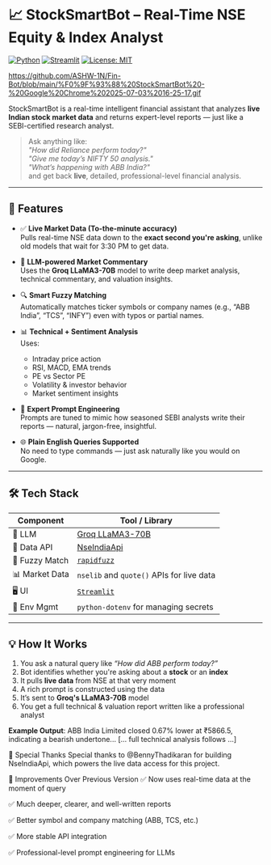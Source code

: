 # 📈 StockSmartBot – Real-Time NSE Equity & Index Analyst

[![Python](https://img.shields.io/badge/Python-3.10+-blue.svg)](https://www.python.org/)
[![Streamlit](https://img.shields.io/badge/Built%20With-Streamlit-red)](https://streamlit.io/)
[![License: MIT](https://img.shields.io/badge/License-MIT-yellow.svg)](https://opensource.org/licenses/MIT)

https://github.com/ASHW-1N/Fin-Bot/blob/main/%F0%9F%93%88%20StockSmartBot%20-%20Google%20Chrome%202025-07-03%2016-25-17.gif

StockSmartBot is a real-time intelligent financial assistant that analyzes **live Indian stock market data** and returns expert-level reports — just like a SEBI-certified research analyst.

> Ask anything like:  
> _"How did Reliance perform today?"_  
> _"Give me today’s NIFTY 50 analysis."_  
> _"What’s happening with ABB India?"_  
> and get back **live**, detailed, professional-level financial analysis.

---

## 🚀 Features

- ✅ **Live Market Data (To-the-minute accuracy)**  
  Pulls real-time NSE data down to the **exact second you're asking**, unlike old models that wait for 3:30 PM to get data.

- 🤖 **LLM-powered Market Commentary**  
  Uses the **Groq LLaMA3-70B** model to write deep market analysis, technical commentary, and valuation insights.

- 🔍 **Smart Fuzzy Matching**  
  Automatically matches ticker symbols or company names (e.g., “ABB India”, “TCS”, “INFY”) even with typos or partial names.

- 📊 **Technical + Sentiment Analysis**  
  Uses:
  - Intraday price action
  - RSI, MACD, EMA trends
  - PE vs Sector PE
  - Volatility & investor behavior
  - Market sentiment insights

- 🧠 **Expert Prompt Engineering**  
  Prompts are tuned to mimic how seasoned SEBI analysts write their reports — natural, jargon-free, insightful.

- 🌐 **Plain English Queries Supported**  
  No need to type commands — just ask naturally like you would on Google.

---

## 🛠️ Tech Stack

| Component       | Tool / Library                             |
|-----------------|--------------------------------------------|
| 💬 LLM          | [Groq LLaMA3-70B](https://groq.com/)       |
| 📡 Data API     | [NseIndiaApi](https://github.com/BennyThadikaran/NseIndiaApi) |
| 🔎 Fuzzy Match   | [`rapidfuzz`](https://github.com/maxbachmann/RapidFuzz)      |
| 📊 Market Data  | `nselib` and `quote()` APIs for live data  |
| 🖥️ UI            | [`Streamlit`](https://streamlit.io)        |
| 🧪 Env Mgmt      | `python-dotenv` for managing secrets       |

---

## 💡 How It Works

1. You ask a natural query like _“How did ABB perform today?”_
2. Bot identifies whether you're asking about a **stock** or an **index**
3. It pulls **live data** from NSE at that very moment
4. A rich prompt is constructed using the data
5. It’s sent to **Groq's LLaMA3-70B** model
6. You get a full technical & valuation report written like a professional analyst

**Example Output**:
ABB India Limited closed 0.67% lower at ₹5866.5, indicating a bearish undertone...
[... full technical analysis follows ...]

🙏 Special Thanks
Special thanks to @BennyThadikaran for building NseIndiaApi, which powers the live data access for this project.

📌 Improvements Over Previous Version
✅ Now uses real-time data at the moment of query

✅ Much deeper, clearer, and well-written reports

✅ Better symbol and company matching (ABB, TCS, etc.)

✅ More stable API integration

✅ Professional-level prompt engineering for LLMs

